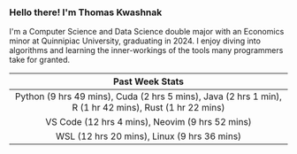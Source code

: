 
### Hello there! I'm Thomas Kwashnak

I'm a Computer Science and Data Science double major with an Economics
minor at Quinnipiac University, graduating in 2024.
I enjoy diving into algorithms and learning the inner-workings of the tools
many programmers take for granted.

| Past Week Stats |
| :---: |
| Python (9 hrs 49 mins), Cuda (2 hrs 5 mins), Java (2 hrs 1 min), R (1 hr 42 mins), Rust (1 hr 22 mins) |
| VS Code (12 hrs 4 mins), Neovim (9 hrs 52 mins) |
| WSL (12 hrs 20 mins), Linux (9 hrs 36 mins) |

